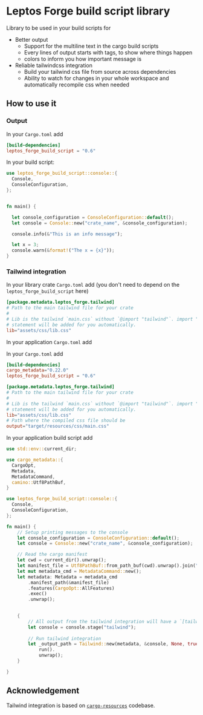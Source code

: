 # Leptos Forge build script library

Library to be used in your build scripts for

- Better output
  - Support for the multiline text in the cargo build scripts
  - Every lines of output starts with tags, to show where things happen
  - colors to inform you how important message is 
- Reliable tailwindcss integration
  - Build your tailwind css file from source across dependencies
  - Ability to watch for changes in your whole workspace and automatically 
    recompile css when needed

## How to use it

### Output

In your `Cargo.toml` add 

```toml
[build-dependencies]
leptos_forge_build_script = "0.6"
```

In your build script:

```rust
use leptos_forge_build_script::console::{
  Console,
  ConsoleConfiguration,
};


fn main() {

  let console_configuration = ConsoleConfiguration::default();
  let console = Console::new("crate_name", &console_configuration);

  console.info(&"This is an info message");

  let x = 3;
  console.warn(&format!("The x = {x}"));
}
```

### Tailwind integration

In your library crate `Cargo.toml` add (you don't need to depend on the `leptos_forge_build_script` here)

```toml
[package.metadata.leptos_forge.tailwind]
# Path to the main tailwind file for your crate
#
# Lib is the tailwind `main.css` without `@import "tailwind"`. import "tailwind"
# statement will be added for you automatically.
lib="assets/css/lib.css"
```

In your application `Cargo.toml` add

In your `Cargo.toml` add 

```toml
[build-dependencies]
cargo_metadata="0.22.0"
leptos_forge_build_script = "0.6"

[package.metadata.leptos_forge.tailwind]
# Path to the main tailwind file for your crate
#
# Lib is the tailwind `main.css` without `@import "tailwind"`. import "tailwind"
# statement will be added for you automatically.
lib="assets/css/lib.css"
# Path where the compiled css file should be 
output="target/resources/css/main.css"
```

In your application build script add

```rust
use std::env::current_dir;

use cargo_metadata::{
  CargoOpt,
  Metadata,
  MetadataCommand,
  camino::Utf8PathBuf,
}

use leptos_forge_build_script::console::{
  Console,
  ConsoleConfiguration,
};

fn main() {
    // Setup printing messages to the console
    let console_configuration = ConsoleConfiguration::default();
    let console = Console::new("crate_name", &console_configuration);

    // Read the cargo manifest
    let cwd = current_dir().unwrap();
    let manifest_file = Utf8PathBuf::from_path_buf(cwd).unwrap().join("Cargo.toml");
    let mut metadata_cmd = MetadataCommand::new();
    let metadata: Metadata = metadata_cmd
        .manifest_path(&manifest_file)
        .features(CargoOpt::AllFeatures)
        .exec()
        .unwrap();

      
    { 
        // All output from the tailwind integration will have a `[tailwind]` tag prepended
        let console = console.stage("tailwind");
      
        // Run tailwind integration
        let _output_path = Tailwind::new(metadata, &console, None, true).
            run().
            unwrap();
    }

}
```

## Acknowledgement

Tailwind integration is based on [`cargo-resources`](https://github.com/PeteEvans/cargo-resources)
codebase.